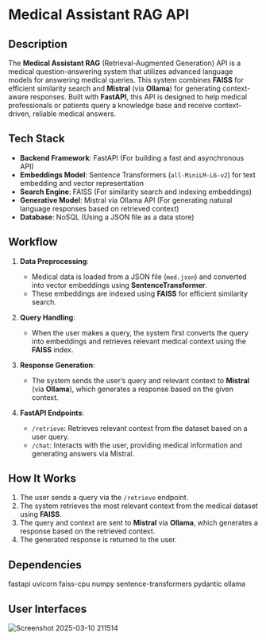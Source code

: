 # Medical Assistant RAG API

## Description

The **Medical Assistant RAG** (Retrieval-Augmented Generation) API is a medical question-answering system that utilizes advanced language models for answering medical queries. This system combines **FAISS** for efficient similarity search and **Mistral** (via **Ollama**) for generating context-aware responses. Built with **FastAPI**, this API is designed to help medical professionals or patients query a knowledge base and receive context-driven, reliable medical answers.

## Tech Stack
- **Backend Framework**: FastAPI (For building a fast and asynchronous API)
- **Embeddings Model**: Sentence Transformers (`all-MiniLM-L6-v2`) for text embedding and vector representation
- **Search Engine**: FAISS (For similarity search and indexing embeddings)
- **Generative Model**: Mistral via Ollama API (For generating natural language responses based on retrieved context)
- **Database**: NoSQL (Using a JSON file as a data store)

## Workflow
1. **Data Preprocessing**:
   - Medical data is loaded from a JSON file (`med.json`) and converted into vector embeddings using **SentenceTransformer**.
   - These embeddings are indexed using **FAISS** for efficient similarity search.

2. **Query Handling**:
   - When the user makes a query, the system first converts the query into embeddings and retrieves relevant medical context using the **FAISS** index.
   
3. **Response Generation**:
   - The system sends the user’s query and relevant context to **Mistral** (via **Ollama**), which generates a response based on the given context.

4. **FastAPI Endpoints**:
   - `/retrieve`: Retrieves relevant context from the dataset based on a user query.
   - `/chat`: Interacts with the user, providing medical information and generating answers via Mistral.

## How It Works

1. The user sends a query via the `/retrieve` endpoint.
2. The system retrieves the most relevant context from the medical dataset using **FAISS**.
3. The query and context are sent to **Mistral** via **Ollama**, which generates a response based on the retrieved context.
4. The generated response is returned to the user.

## Dependencies

fastapi
uvicorn
faiss-cpu
numpy
sentence-transformers
pydantic
ollama

## User Interfaces
![Screenshot 2025-03-10 211514](https://github.com/user-attachments/assets/ea4d416c-ec92-4c59-ba6e-ef63c59349d5)
